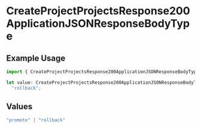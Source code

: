 # CreateProjectProjectsResponse200ApplicationJSONResponseBodyType

## Example Usage

```typescript
import { CreateProjectProjectsResponse200ApplicationJSONResponseBodyType } from "@vercel/sdk/models/operations/createproject.js";

let value: CreateProjectProjectsResponse200ApplicationJSONResponseBodyType =
  "rollback";
```

## Values

```typescript
"promote" | "rollback"
```